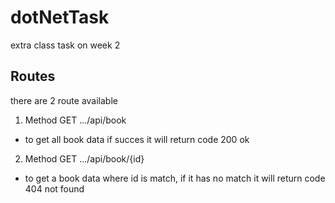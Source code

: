 # dotNetTask
extra class task on week 2

## Routes

there are 2 route available

 1. Method GET .../api/book
 - to get all book data if succes it will return code 200 ok
 2. Method GET .../api/book/{id}
 - to get a book data where id is match, if it has no match it will return code 404 not found
 
